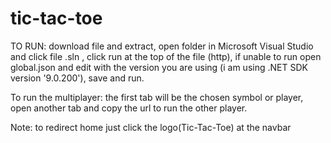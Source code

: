 # tic-tac-toe

TO RUN:
  download file and extract,
  open folder in Microsoft Visual Studio and click file .sln ,
  click run at the top of the file (http),
  if unable to run open global.json and edit with the version you are using (i am using .NET SDK version '9.0.200'),
  save and run.

To run the multiplayer:
  the first tab will be the chosen symbol or player,
  open another tab and copy the url to run the other player.

Note:
  to redirect home just click the logo(Tic-Tac-Toe) at the navbar
